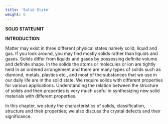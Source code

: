 ```yaml
---
title: 'Solid State'
weight: 6
---
```


  


**SOLID STATEUNIT**

**INTRODUCTION**

Matter may exist in three different physical states namely solid, liquid and gas. If you look around, you may find mostly solids rather than liquids and gases. Solids differ from liquids and gases by possessing definite volume and definite shape. In the solids the atoms or molecules or ion are tightly held in an ordered arrangement and there are many types of solids such as diamond, metals, plastics etc., and most of the substances that we use in our daily life are in the solid state. We require solids with different properties for various applications. Understanding the relation between the structure of solids and their properties is very much useful in synthesizing new solid materials with different properties.

In this chapter, we study the characteristics of solids, classification, structure and their properties; we also discuss the crystal defects and their significance.






